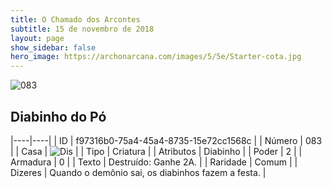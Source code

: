 ```yaml
---
title: O Chamado dos Arcontes
subtitle: 15 de novembro de 2018
layout: page
show_sidebar: false
hero_image: https://archonarcana.com/images/5/5e/Starter-cota.jpg
---
```


![083](https://cdn.keyforgegame.com/media/card_front/pt/341_083_9V7X379WFV8V_pt.png)

## Diabinho do Pó

|----|----|
| ID | f97316b0-75a4-45a4-8735-15e72cc1568c |
| Número | 083 |
| Casa | ![Dis](https://archonarcana.com/images/thumb/e/e8/Dis.png/22px-Dis.png "Dis") |
| Tipo | Criatura |
| Atributos | Diabinho |
| Poder | 2 |
| Armadura | 0 |
| Texto | Destruído: Ganhe 2A. |
| Raridade | Comum |
| Dizeres | Quando o demônio sai,  os diabinhos fazem a festa. |
